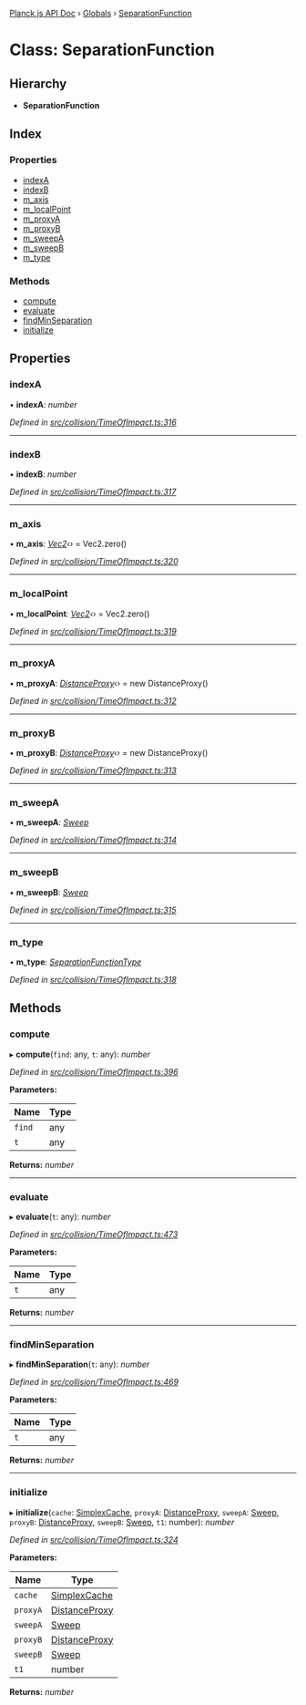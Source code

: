 [Planck.js API Doc](../README.md) › [Globals](../globals.md) › [SeparationFunction](separationfunction.md)

# Class: SeparationFunction

## Hierarchy

* **SeparationFunction**

## Index

### Properties

* [indexA](separationfunction.md#indexa)
* [indexB](separationfunction.md#indexb)
* [m_axis](separationfunction.md#m_axis)
* [m_localPoint](separationfunction.md#m_localpoint)
* [m_proxyA](separationfunction.md#m_proxya)
* [m_proxyB](separationfunction.md#m_proxyb)
* [m_sweepA](separationfunction.md#m_sweepa)
* [m_sweepB](separationfunction.md#m_sweepb)
* [m_type](separationfunction.md#m_type)

### Methods

* [compute](separationfunction.md#compute)
* [evaluate](separationfunction.md#evaluate)
* [findMinSeparation](separationfunction.md#findminseparation)
* [initialize](separationfunction.md#initialize)

## Properties

###  indexA

• **indexA**: *number*

*Defined in [src/collision/TimeOfImpact.ts:316](https://github.com/shakiba/planck.js/blob/b8c946c/src/collision/TimeOfImpact.ts#L316)*

___

###  indexB

• **indexB**: *number*

*Defined in [src/collision/TimeOfImpact.ts:317](https://github.com/shakiba/planck.js/blob/b8c946c/src/collision/TimeOfImpact.ts#L317)*

___

###  m_axis

• **m_axis**: *[Vec2](vec2.md)‹›* = Vec2.zero()

*Defined in [src/collision/TimeOfImpact.ts:320](https://github.com/shakiba/planck.js/blob/b8c946c/src/collision/TimeOfImpact.ts#L320)*

___

###  m_localPoint

• **m_localPoint**: *[Vec2](vec2.md)‹›* = Vec2.zero()

*Defined in [src/collision/TimeOfImpact.ts:319](https://github.com/shakiba/planck.js/blob/b8c946c/src/collision/TimeOfImpact.ts#L319)*

___

###  m_proxyA

• **m_proxyA**: *[DistanceProxy](distanceproxy.md)‹›* = new DistanceProxy()

*Defined in [src/collision/TimeOfImpact.ts:312](https://github.com/shakiba/planck.js/blob/b8c946c/src/collision/TimeOfImpact.ts#L312)*

___

###  m_proxyB

• **m_proxyB**: *[DistanceProxy](distanceproxy.md)‹›* = new DistanceProxy()

*Defined in [src/collision/TimeOfImpact.ts:313](https://github.com/shakiba/planck.js/blob/b8c946c/src/collision/TimeOfImpact.ts#L313)*

___

###  m_sweepA

• **m_sweepA**: *[Sweep](sweep.md)*

*Defined in [src/collision/TimeOfImpact.ts:314](https://github.com/shakiba/planck.js/blob/b8c946c/src/collision/TimeOfImpact.ts#L314)*

___

###  m_sweepB

• **m_sweepB**: *[Sweep](sweep.md)*

*Defined in [src/collision/TimeOfImpact.ts:315](https://github.com/shakiba/planck.js/blob/b8c946c/src/collision/TimeOfImpact.ts#L315)*

___

###  m_type

• **m_type**: *[SeparationFunctionType](../enums/separationfunctiontype.md)*

*Defined in [src/collision/TimeOfImpact.ts:318](https://github.com/shakiba/planck.js/blob/b8c946c/src/collision/TimeOfImpact.ts#L318)*

## Methods

###  compute

▸ **compute**(`find`: any, `t`: any): *number*

*Defined in [src/collision/TimeOfImpact.ts:396](https://github.com/shakiba/planck.js/blob/b8c946c/src/collision/TimeOfImpact.ts#L396)*

**Parameters:**

Name | Type |
------ | ------ |
`find` | any |
`t` | any |

**Returns:** *number*

___

###  evaluate

▸ **evaluate**(`t`: any): *number*

*Defined in [src/collision/TimeOfImpact.ts:473](https://github.com/shakiba/planck.js/blob/b8c946c/src/collision/TimeOfImpact.ts#L473)*

**Parameters:**

Name | Type |
------ | ------ |
`t` | any |

**Returns:** *number*

___

###  findMinSeparation

▸ **findMinSeparation**(`t`: any): *number*

*Defined in [src/collision/TimeOfImpact.ts:469](https://github.com/shakiba/planck.js/blob/b8c946c/src/collision/TimeOfImpact.ts#L469)*

**Parameters:**

Name | Type |
------ | ------ |
`t` | any |

**Returns:** *number*

___

###  initialize

▸ **initialize**(`cache`: [SimplexCache](simplexcache.md), `proxyA`: [DistanceProxy](distanceproxy.md), `sweepA`: [Sweep](sweep.md), `proxyB`: [DistanceProxy](distanceproxy.md), `sweepB`: [Sweep](sweep.md), `t1`: number): *number*

*Defined in [src/collision/TimeOfImpact.ts:324](https://github.com/shakiba/planck.js/blob/b8c946c/src/collision/TimeOfImpact.ts#L324)*

**Parameters:**

Name | Type |
------ | ------ |
`cache` | [SimplexCache](simplexcache.md) |
`proxyA` | [DistanceProxy](distanceproxy.md) |
`sweepA` | [Sweep](sweep.md) |
`proxyB` | [DistanceProxy](distanceproxy.md) |
`sweepB` | [Sweep](sweep.md) |
`t1` | number |

**Returns:** *number*
